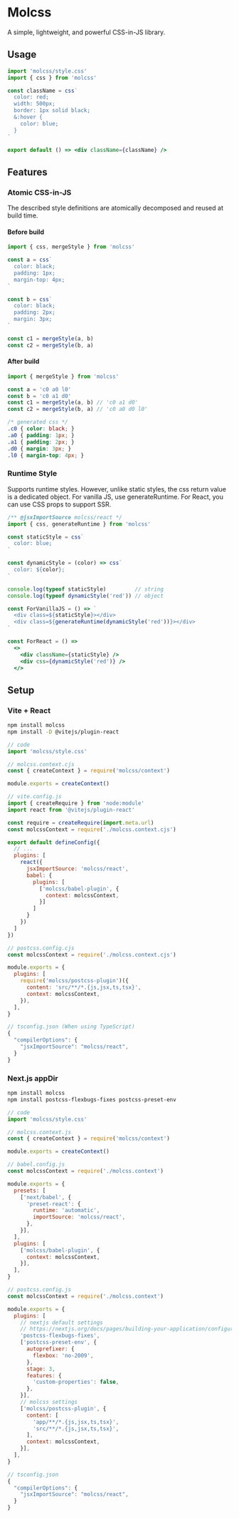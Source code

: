 # Molcss

A simple, lightweight, and powerful CSS-in-JS library.

## Usage

```jsx
import 'molcss/style.css'
import { css } from 'molcss'

const className = css`
  color: red;
  width: 500px;
  border: 1px solid black;
  &:hover {
    color: blue;
  }
`

export default () => <div className={className} />
```

## Features

### Atomic CSS-in-JS

The described style definitions are atomically decomposed and reused at build time.

#### Before build

```js
import { css, mergeStyle } from 'molcss'

const a = css`
  color: black;
  padding: 1px;
  margin-top: 4px;
`

const b = css`
  color: black;
  padding: 2px;
  margin: 3px;
`

const c1 = mergeStyle(a, b)
const c2 = mergeStyle(b, a)
```

#### After build

```js
import { mergeStyle } from 'molcss'

const a = 'c0 a0 l0'
const b = 'c0 a1 d0'
const c1 = mergeStyle(a, b) // 'c0 a1 d0'
const c2 = mergeStyle(b, a) // 'c0 a0 d0 l0'
```

```css
/* generated css */
.c0 { color: black; }
.a0 { padding: 1px; }
.a1 { padding: 2px; }
.d0 { margin: 3px; }
.l0 { margin-top: 4px; }
```

### Runtime Style

Supports runtime styles. However, unlike static styles, the css return value is a dedicated object.
For vanilla JS, use generateRuntime. For React, you can use CSS props to support SSR.

```jsx
/** @jsxImportSource molcss/react */
import { css, generateRuntime } from 'molcss'

const staticStyle = css`
  color: blue;
`

const dynamicStyle = (color) => css`
  color: ${color};
`

console.log(typeof staticStyle)         // string
console.log(typeof dynamicStyle('red')) // object

const ForVanillaJS = () => `
  <div class=${staticStyle}></div>
  <div class=${generateRuntime(dynamicStyle('red'))}></div>
`

const ForReact = () =>
  <>
    <div className={staticStyle} />
    <div css={dynamicStyle('red')} />
  </>
```

## Setup

### Vite + React

```sh
npm install molcss
npm install -D @vitejs/plugin-react
```

```js
// code
import 'molcss/style.css'
```

```js
// molcss.context.cjs
const { createContext } = require('molcss/context')

module.exports = createContext()
```

```js
// vite.config.js
import { createRequire } from 'node:module'
import react from '@vitejs/plugin-react'

const require = createRequire(import.meta.url)
const molcssContext = require('./molcss.context.cjs')

export default defineConfig({
  // ...
  plugins: [
    react({
      jsxImportSource: 'molcss/react',
      babel: {
        plugins: [
          ['molcss/babel-plugin', {
            context: molcssContext,
          }]
        ]
      }
    })
  ]
})
```


```js
// postcss.config.cjs
const molcssContext = require('./molcss.context.cjs')

module.exports = {
  plugins: [
    require('molcss/postcss-plugin')({
      content: 'src/**/*.{js,jsx,ts,tsx}',
      context: molcssContext,
    }),
  ],
}
```

```js
// tsconfig.json (When using TypeScript)
{
  "compilerOptions": {
    "jsxImportSource": "molcss/react",
  }
}
```

### Next.js appDir

```sh
npm install molcss
npm install postcss-flexbugs-fixes postcss-preset-env
```

```js
// code
import 'molcss/style.css'
```

```js
// molcss.context.js
const { createContext } = require('molcss/context')

module.exports = createContext()
```

```js
// babel.config.js
const molcssContext = require('./molcss.context')

module.exports = {
  presets: [
    ['next/babel', {
      'preset-react': {
        runtime: 'automatic',
        importSource: 'molcss/react',
      },
    }],
  ],
  plugins: [
    ['molcss/babel-plugin', {
      context: molcssContext,
    }],
  ],
}
```

```js
// postcss.config.js
const molcssContext = require('./molcss.context')

module.exports = {
  plugins: [
    // nextjs default settings
    // https://nextjs.org/docs/pages/building-your-application/configuring/post-css#customizing-plugins
    'postcss-flexbugs-fixes',
    ['postcss-preset-env', {
      autoprefixer: {
        flexbox: 'no-2009',
      },
      stage: 3,
      features: {
        'custom-properties': false,
      },
    }],
    // molcss settings
    ['molcss/postcss-plugin', {
      content: [
        'app/**/*.{js,jsx,ts,tsx}',
        'src/**/*.{js,jsx,ts,tsx}',
      ],
      context: molcssContext,
    }],
  ],
}
```

```js
// tsconfig.json
{
  "compilerOptions": {
    "jsxImportSource": "molcss/react",
  }
}
```

<!--
### webpack (experimental)

```js
// code
import 'molcss/style.css'
```

```js
// webpack.config.js
const MolcssPlugin = require('molcss/webpack-plugin').default

module.exports = {
  // ...
  module: {
    rules: [
      {
        test: /\.(js|jsx|ts|tsx)$/,
        use: [
          MolcssPlugin.loader,
        ],
      },
      {
        test: /\.css$/,
        use: [
          'style-loader',
          'css-loader',
        ],
      },
    ],
  },
  plugins: [
    new MolcssPlugin({
      content: 'src/**.{js,jsx,ts,tsx}',
    }),
  ],
  // ...
}
```
-->
